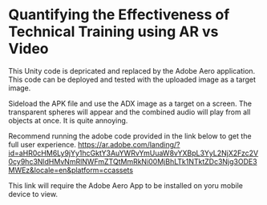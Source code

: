 # Quantifying the Effectiveness of Technical Training using AR vs Video

This Unity code is depricated and replaced by the Adobe Aero application.
This code can be deployed and tested with the uploaded image as a target image.

Sideload the APK file and use the ADX image as a target on a screen.
The transparent spheres will appear and the combined audio will play from all objects at once.
It is quite annoying.

Recommend running the adobe code provided in the link below to get the full user experience.
https://ar.adobe.com/landing/?id=aHR0cHM6Ly9jYy1hcGktY3AuYWRvYmUuaW8vYXBpL3YyL2NjX2Fzc2V0cy9hc3NldHMvNmRlNWFmZTQtMmRkNi00MjBhLTk1NTktZDc3Njg3ODE3MWEz&locale=en&platform=ccassets

This link will require the Adobe Aero App to be installed on yoru mobile device to view.
